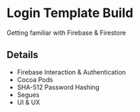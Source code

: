 # Login Template Build
Getting familiar with Firebase & Firestore

## Details
  - Firebase Interaction & Authentication
  - Cocoa Pods
  - SHA-512 Password Hashing
  - Segues
  - UI & UX

